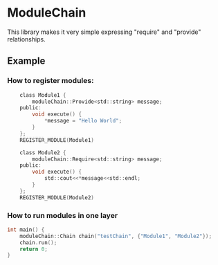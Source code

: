 # ModuleChain

This library makes it very simple expressing "require" and "provide" relationships.

## Example
### How to register modules:
```c
	class Module1 {
		moduleChain::Provide<std::string> message;
	public:
		void execute() {
			*message = "Hello World";
		}
	};
	REGISTER_MODULE(Module1)

	class Module2 {
		moduleChain::Require<std::string> message;
	public:
		void execute() {
			std::cout<<*message<<std::endl;
		}
	};
	REGISTER_MODULE(Module2)
```

### How to run modules in one layer
```c
int main() {
	moduleChain::Chain chain("testChain", {"Module1", "Module2"});
	chain.run();
	return 0;
}
```
